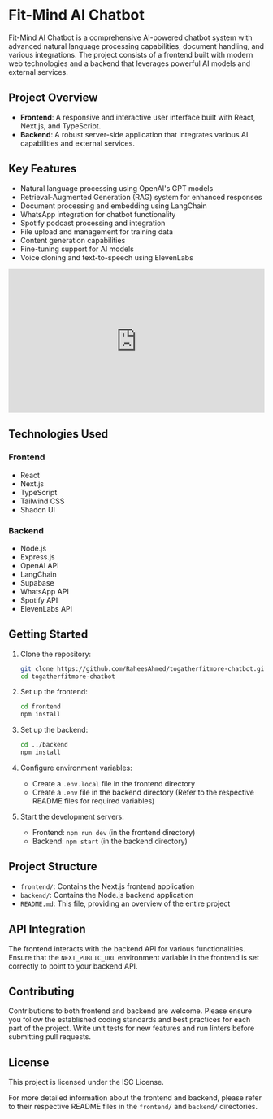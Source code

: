 # Fit-Mind AI Chatbot

Fit-Mind AI Chatbot is a comprehensive AI-powered chatbot system with advanced natural language processing capabilities, document handling, and various integrations. The project consists of a frontend built with modern web technologies and a backend that leverages powerful AI models and external services.

## Project Overview

- **Frontend**: A responsive and interactive user interface built with React, Next.js, and TypeScript.
- **Backend**: A robust server-side application that integrates various AI capabilities and external services.

## Key Features

- Natural language processing using OpenAI's GPT models
- Retrieval-Augmented Generation (RAG) system for enhanced responses
- Document processing and embedding using LangChain
- WhatsApp integration for chatbot functionality
- Spotify podcast processing and integration
- File upload and management for training data
- Content generation capabilities
- Fine-tuning support for AI models
- Voice cloning and text-to-speech using ElevenLabs


<div style="position: relative; padding-bottom: 56.22254758418741%; height: 0;"><iframe src="https://www.loom.com/embed/e0e9df15f05e4c08ad91a2800d495832?sid=adf27c7d-91a9-42b0-a785-9886c8eb4a02" frameborder="0" webkitallowfullscreen mozallowfullscreen allowfullscreen style="position: absolute; top: 0; left: 0; width: 100%; height: 100%;"></iframe></div>

## Technologies Used

### Frontend
- React
- Next.js
- TypeScript
- Tailwind CSS
- Shadcn UI

### Backend
- Node.js
- Express.js
- OpenAI API
- LangChain
- Supabase
- WhatsApp API
- Spotify API
- ElevenLabs API

## Getting Started

1. Clone the repository:
   ```bash
   git clone https://github.com/RaheesAhmed/togatherfitmore-chatbot.git
   cd togatherfitmore-chatbot
   ```

2. Set up the frontend:
   ```bash
   cd frontend
   npm install
   ```

3. Set up the backend:
   ```bash
   cd ../backend
   npm install
   ```

4. Configure environment variables:
   - Create a `.env.local` file in the frontend directory
   - Create a `.env` file in the backend directory
   (Refer to the respective README files for required variables)

5. Start the development servers:
   - Frontend: `npm run dev` (in the frontend directory)
   - Backend: `npm start` (in the backend directory)

## Project Structure

- `frontend/`: Contains the Next.js frontend application
- `backend/`: Contains the Node.js backend application
- `README.md`: This file, providing an overview of the entire project

## API Integration

The frontend interacts with the backend API for various functionalities. Ensure that the `NEXT_PUBLIC_URL` environment variable in the frontend is set correctly to point to your backend API.

## Contributing

Contributions to both frontend and backend are welcome. Please ensure you follow the established coding standards and best practices for each part of the project. Write unit tests for new features and run linters before submitting pull requests.

## License

This project is licensed under the ISC License.

For more detailed information about the frontend and backend, please refer to their respective README files in the `frontend/` and `backend/` directories.
